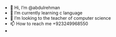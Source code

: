 - 👋 Hi, I’m @abdulrehman
- 🌱 I’m currently learning c language 
- 💞️ I’m looking to the teacher of computer science 
- 📫 How to reach me +923249968550
- 

<!---
Sjndjdndbldn/Sjndjdndbldn is a ✨ special ✨ repository because its `README.md` (this file) appears on your GitHub profile.
You can click the Preview link to take a look at your changes.
--->
